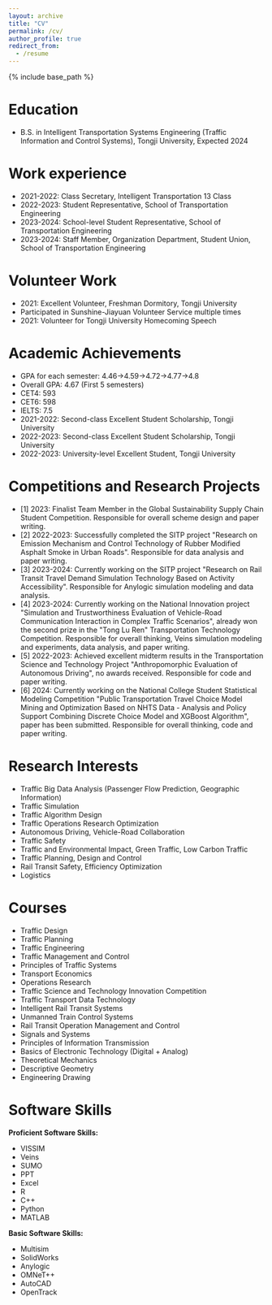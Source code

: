 ```yaml
---
layout: archive
title: "CV"
permalink: /cv/
author_profile: true
redirect_from:
  - /resume
---
```


{% include base_path %}

Education
======
* B.S. in Intelligent Transportation Systems Engineering (Traffic Information and Control Systems), Tongji University, Expected 2024

Work experience
======
* 2021-2022: Class Secretary, Intelligent Transportation 13 Class
* 2022-2023: Student Representative, School of Transportation Engineering
* 2023-2024: School-level Student Representative, School of Transportation Engineering
* 2023-2024: Staff Member, Organization Department, Student Union, School of Transportation Engineering

Volunteer Work
======
* 2021: Excellent Volunteer, Freshman Dormitory, Tongji University
* Participated in Sunshine-Jiayuan Volunteer Service multiple times
* 2021: Volunteer for Tongji University Homecoming Speech

Academic Achievements
======
* GPA for each semester: 4.46->4.59->4.72->4.77->4.8
* Overall GPA: 4.67 (First 5 semesters)
* CET4: 593
* CET6: 598
* IELTS: 7.5
* 2021-2022: Second-class Excellent Student Scholarship, Tongji University
* 2022-2023: Second-class Excellent Student Scholarship, Tongji University
* 2022-2023: University-level Excellent Student, Tongji University

Competitions and Research Projects
======
* [1] 2023: Finalist Team Member in the Global Sustainability Supply Chain Student Competition. Responsible for overall scheme design and paper writing.
* [2] 2022-2023: Successfully completed the SITP project "Research on Emission Mechanism and Control Technology of Rubber Modified Asphalt Smoke in Urban Roads". Responsible for data analysis and paper writing.
* [3] 2023-2024: Currently working on the SITP project "Research on Rail Transit Travel Demand Simulation Technology Based on Activity Accessibility". Responsible for Anylogic simulation modeling and data analysis.
* [4] 2023-2024: Currently working on the National Innovation project "Simulation and Trustworthiness Evaluation of Vehicle-Road Communication Interaction in Complex Traffic Scenarios", already won the second prize in the "Tong Lu Ren" Transportation Technology Competition. Responsible for overall thinking, Veins simulation modeling and experiments, data analysis, and paper writing.
* [5] 2022-2023: Achieved excellent midterm results in the Transportation Science and Technology Project "Anthropomorphic Evaluation of Autonomous Driving", no awards received. Responsible for code and paper writing.
* [6] 2024: Currently working on the National College Student Statistical Modeling Competition "Public Transportation Travel Choice Model Mining and Optimization Based on NHTS Data - Analysis and Policy Support Combining Discrete Choice Model and XGBoost Algorithm", paper has been submitted. Responsible for overall thinking, code and paper writing.
  
Research Interests
======
* Traffic Big Data Analysis (Passenger Flow Prediction, Geographic Information)
* Traffic Simulation
* Traffic Algorithm Design
* Traffic Operations Research Optimization
* Autonomous Driving, Vehicle-Road Collaboration
* Traffic Safety
* Traffic and Environmental Impact, Green Traffic, Low Carbon Traffic
* Traffic Planning, Design and Control
* Rail Transit Safety, Efficiency Optimization
* Logistics

Courses
======
* Traffic Design
* Traffic Planning
* Traffic Engineering
* Traffic Management and Control
* Principles of Traffic Systems
* Transport Economics
* Operations Research
* Traffic Science and Technology Innovation Competition
* Traffic Transport Data Technology
* Intelligent Rail Transit Systems
* Unmanned Train Control Systems
* Rail Transit Operation Management and Control
* Signals and Systems
* Principles of Information Transmission
* Basics of Electronic Technology (Digital + Analog)
* Theoretical Mechanics
* Descriptive Geometry
* Engineering Drawing

Software Skills
======
**Proficient Software Skills:**
- VISSIM
- Veins
- SUMO
- PPT
- Excel
- R
- C++
- Python
- MATLAB

**Basic Software Skills:**
- Multisim
- SolidWorks
- Anylogic
- OMNeT++
- AutoCAD
- OpenTrack
